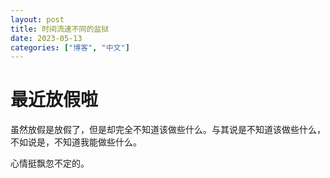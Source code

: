 ```yaml
---
layout: post
title: 时间流速不同的监狱
date: 2023-05-13
categories: ["博客", "中文"]
---
```


# 最近放假啦

虽然放假是放假了，但是却完全不知道该做些什么。与其说是不知道该做些什么，不如说是，不知道我能做些什么。

心情挺飘忽不定的。